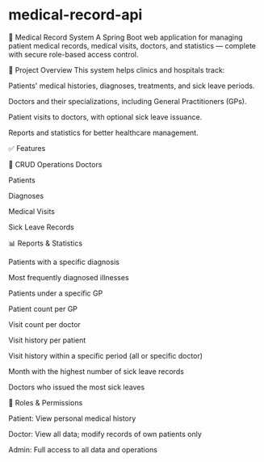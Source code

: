 # medical-record-api

🏥 Medical Record System
A Spring Boot web application for managing patient medical records, medical visits, doctors, and statistics — complete with secure role-based access control.

📌 Project Overview
This system helps clinics and hospitals track:

Patients' medical histories, diagnoses, treatments, and sick leave periods.

Doctors and their specializations, including General Practitioners (GPs).

Patient visits to doctors, with optional sick leave issuance.

Reports and statistics for better healthcare management.

✅ Features


🔁 CRUD Operations
Doctors

Patients

Diagnoses

Medical Visits

Sick Leave Records

📊 Reports & Statistics

Patients with a specific diagnosis

Most frequently diagnosed illnesses

Patients under a specific GP

Patient count per GP

Visit count per doctor

Visit history per patient

Visit history within a specific period (all or specific doctor)

Month with the highest number of sick leave records

Doctors who issued the most sick leaves

🔐 Roles & Permissions

Patient: View personal medical history

Doctor: View all data; modify records of own patients only

Admin: Full access to all data and operations